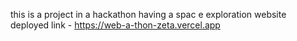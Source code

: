 this is a project in a hackathon having a spac e exploration website
deployed link - https://web-a-thon-zeta.vercel.app
